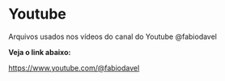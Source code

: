 # Youtube
Arquivos usados nos vídeos do canal do Youtube @fabiodavel

**Veja o link abaixo:**

https://www.youtube.com/@fabiodavel

